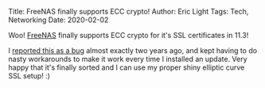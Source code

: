 Title: FreeNAS finally supports ECC crypto!
Author: Eric Light
Tags: Tech, Networking
Date: 2020-02-02

Woo!  [FreeNAS](https://www.freenas.org) finally supports ECC crypto for it's SSL certificates in 11.3!

I [reported this as a bug](https://redmine.ixsystems.com/issues/27665) almost exactly two years ago, and kept having to do nasty workarounds to make it work every time I installed an update.  Very happy that it's finally sorted and I can use my proper shiny elliptic curve SSL setup! :)
